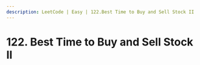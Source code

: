 ```yaml
---
description: LeetCode | Easy | 122.Best Time to Buy and Sell Stock II
---
```


# 122. Best Time to Buy and Sell Stock II

